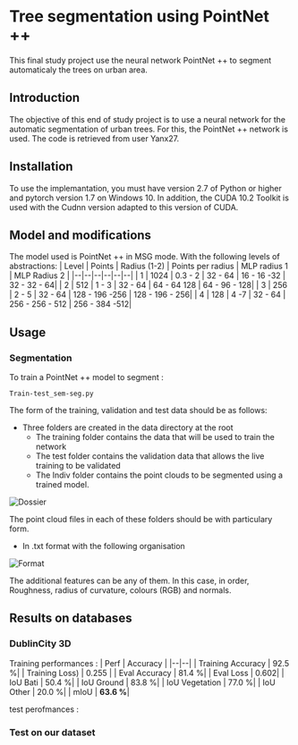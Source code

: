 # Tree segmentation using PointNet ++

This final study project use the neural network PointNet ++ to segment automaticaly the trees on urban area.

## Introduction 
The objective of this end of study project is to use a neural network for the automatic segmentation of urban trees.
For this, the PointNet ++ network is used. The code is retrieved from user Yanx27.

## Installation  
To use the implemantation, you must have version 2.7 of Python or higher and pytorch version 1.7 on Windows 10. 
In addition, the CUDA 10.2 Toolkit is used with the Cudnn version adapted to this version of CUDA.

## Model and modifications
The model used is PointNet ++ in MSG mode. With the following levels of abstractions: 
| Level | Points | Radius (1-2) | Points per radius | MLP radius 1 | MLP Radius 2 |
|--|--|--|--|--|--| 
| 1 |  1024 | 0.3 - 2 | 32 - 64 | 16 - 16 -32 | 32 - 32 - 64|
| 2 |  512 | 1 - 3 | 32 - 64 | 64 - 64 128 | 64 - 96 - 128|
| 3 |  256 | 2 - 5 | 32 - 64 | 128 - 196 -256 | 128 - 196 - 256|
| 4 |  128 | 4 -7  | 32 - 64 | 256 - 256 - 512 | 256 - 384 -512|

## Usage 
### Segmentation 
To train a PointNet ++ model to segment : 

    Train-test_sem-seg.py
  
The form of the training, validation and test data should be as follows:
- Three folders are created in the data directory at the root
    - The training folder contains the data that will be used to train the network 
    - The test folder contains the validation data that allows the live training to be validated 
    - The Indiv folder contains the point clouds to be segmented using a trained model. 

![Dossier](https://github.com/VictorAlteirac/PFE_Tree_segmentation-using_PointNet2/blob/main/Image/Data.PNG)

The point cloud files in each of these folders should be with particulary form. 
- In .txt format with the following organisation

![Format](https://github.com/VictorAlteirac/PFE_Tree_segmentation-using_PointNet2/blob/main/Image/TXT.PNG)

The additional features can be any of them. 
In this case, in order, Roughness, radius of curvature, colours (RGB) and normals. 

## Results on databases
### DublinCity 3D
Training performances :
| Perf | Accuracy |
|--|--|
| Training Accuracy |  92.5 %|
| Training Loss) | 0.255 |
| Eval Accuracy |  81.4 %|
| Eval Loss |  0.602|
| IoU Bati |  50.4 %|
| IoU Ground |  83.8 %|
| IoU Vegetation |  77.0 %|
| IoU Other | 20.0 %|
| mIoU |  **63.6 %**|

test perofmances : 

### Test on our dataset 
